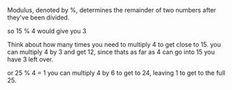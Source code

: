 Modulus, denoted by %, determines the remainder of two numbers after they've been divided. 

so 15 % 4 would give you 3

Think about how many times you need to multiply 4 to get close to 15. you can multiply 4 by 3 and get 12, since thats as far as 4 can go into 15 you have 3 left over.

or 25 % 4 = 1 you can multiply 4 by 6 to get to 24, leaving 1 to get to the full 25.
